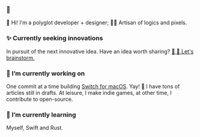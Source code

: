 <!--
**ahkohd/ahkohd** is a ✨ _special_ ✨ repository because its `README.md` (this file) appears on your GitHub profile.

Here are some ideas to get you started:

- 🔭 I’m currently working on ...
- 🌱 I’m currently learning ...
- 👯 I’m looking to collaborate on ...
- 🤔 I’m looking for help with ...
- 💬 Ask me about ...
- 📫 How to reach me: ...
- 😄 Pronouns: ...
- ⚡ Fun fact: ...
-->


### 🦄

👋 Hi! I'm a polyglot developer + designer; 👩‍🎨 Artisan of logics and pixels.

### ✨ Currently seeking innovations
In pursuit of the next innovative idea. Have an idea worth sharing? [💬 🤔 Let's brainstorm.](https://twitter.com/messages/compose?recipient_id=2212463825&text=Hello%2C%20world!)

### 🔭 I’m currently working on
One commit at a time building [Switch for macOS](https://get-switch.app). Yay! 🤕 I have tons of articles still in drafts.
At leisure, I make indie games, at other time, I contribute to open-source.

### 🌱 I’m currently learning
Myself, Swift and Rust.
